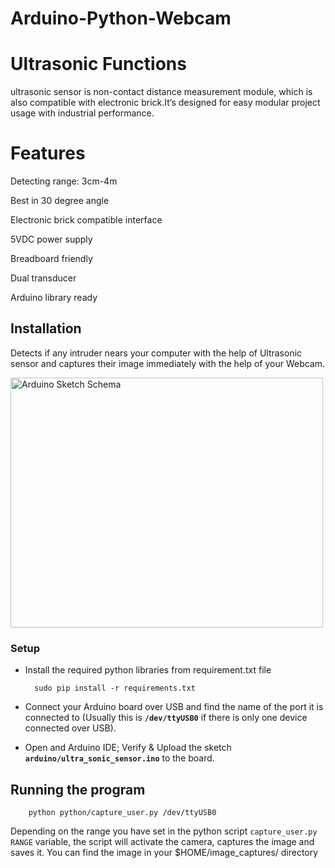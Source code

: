 # Arduino-Python-Webcam

# Ultrasonic Functions

  ultrasonic sensor is non-contact distance measurement module, which is also compatible with electronic brick.It’s designed for easy modular project usage with industrial performance. 

# Features

 Detecting range: 3cm-4m
 
 Best in 30 degree angle
 
 Electronic brick compatible interface
 
 5VDC power supply
 
 Breadboard friendly
 
 Dual transducer
 
 Arduino library ready

Installation
-------------

Detects if any intruder nears your computer with the help of Ultrasonic sensor and captures their image immediately
with the help of your Webcam.

<img src="ultrasonic_sensor_bb.png" alt="Arduino Sketch Schema" style="width: 500px; height: 400px"/>

### Setup

* Install the required python libraries from requirement.txt file

        sudo pip install -r requirements.txt

* Connect your Arduino board over USB and find the name of the port it is connected to (Usually this is **`/dev/ttyUSB0`** if there is only one device connected over USB).
* Open and Arduino IDE; Verify & Upload the sketch **`arduino/ultra_sonic_sensor.ino`** to the board.


## Running the program

        python python/capture_user.py /dev/ttyUSB0

Depending on the range you have set in the python script `capture_user.py` `RANGE` variable, the script will activate the camera, captures the image and saves it. You can find the image in your $HOME/image_captures/ directory
